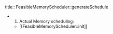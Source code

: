 title:: FeasibleMemoryScheduler::generateSchedule
- 1. Actual Memory scheduling:
	- [[FeasibleMemoryScheduler::init]]